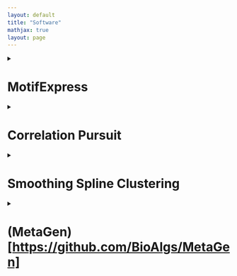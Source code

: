 ```yaml
---
layout: default
title: "Software"
mathjax: true
layout: page
---
```


<details>
<summary> 
  
# MotifExpress

</summary>
<br>

MotifExpress1 is a tool for rapidly discovering cis-regulatory motifs by correlating sequence to expression data. It will discover motifs whose presence is best correlated with changes in genome-wide gene expression from a control state to an experimental state. It uses expression data as measured by microarray or RNA-seq, and repeatmasked sequence data from regions relevant to the genes whose expression has been measured.

## -Installing MotifExpress  
MotifExpress was designed for win32 systems, and requires a number of prerequisites to function. You should download them first if you do not have them:
* Python 2.5+
  * Numpy
* R 2.6.2
  * abind — download from inside R
  * impute — download from BioConductor
  * samr — download from BioConductor

Download MotifExpress [here](https://uofi.app.box.com/s/n1y3p3e4ntgcwjd9b8j2).

</details>


<details>
<summary> 
  
# Correlation Pursuit

</summary>
<br>

Correlation Pursuit (COP) is the package for selecting variables for SDR models via correlation pursuit. Unlike linear stepwise regression, COP does not impose a special form of relationship (such as linear) between the response variable and the predictor variables. The COP procedure selects variables that attain the maximum correlation between the transformed response and the linear combination of the variables. Various asymptotic properties of the COP procedure are established and, in particular, its variable selection performance under a diverging number of predictors and sample size is investigated. The excellent empirical performance of the COP procedure in comparison with existing methods is demonstrated in *“Correlation pursuit: forward stepwise variable selection for index models”*.
Downloads:


| Item |Link |
|-----|--------|
|Reference manual:|[COP.pdf](https://cran.r-project.org/src/contrib/Archive/COP/)|
|Package source:  |[COP_1.0-2.tar.gz](https://cran.r-project.org/src/contrib/Archive/COP/)|

</details>

<details>
<summary> 
  
# Smoothing Spline Clustering

</summary>
<br>

## What is Smoothing Spline Clustering?
Smoothing Spline Clustering is a statistical method for clustering time-series gene expression data. In particular, Smoothing Spline Clustering is useful for clustering genes in microarray experiments performed over several time points, for example, over the course of development, a drug treatment, or other temporally based experiments.

## What can Smoothing Spline Clustering tell me?
Smoothing Spline Clustering provides clusters of similarly expressed genes using a statistically rigorous, biologically based, data-driven method. Importantly, SSC provides the number of gene clusters in a given dataset without an a priori specification of the genes that belong to each cluster, a mean curve for each cluster describing the average expression profile of each cluster, and associated 95% confidence bands.
Example of an SSC cluster from D. melanogaster developmental data 1 showing mean expression curve and 95% confidence bands
![](/assets/flycurve.jpg)

## Why Use Smoothing Spline Clustering?
The big advantage of Smoothing Spline Clustering over other clustering algorithms is that you do not have to specify a priori the number of clusters in your dataset or specify the expected functional forms (curves) of genes in the data. SSC achieves this by modeling the natural properties of gene expression over time, taking into account gene-specific differences in gene expression within a cluster of similarly expressed genes, the effects of experimental measurement error, and missing data. Furthermore, SSC provides a visual summary of each cluster’s gene expression function and goodness-of-fit as shown above.
Additionally:
* SSClust is easy to install and use.
* SSClust is free and open-source.
* You don’t have to sign up to get it.
* It’s published in a peer-reviewed journal.
## Availability
* SSClust is freely available as a stand-alone package utilizing R
* SSClust is free and open-source academic software released under the GNU General Public License.
## Download
* SSClust3.1
## Running SSClust
* SSClust is run from the R command line by typing: source("SSClust.R")

**Note**: The master control text file SSClust.R must be edited before running SSClust.It includes the location of your input data, number of clusters, number of RCEM chains to run, and RCEM threshold.SSClust is run repeatedly, each time increasing the number of clusters specified, until a minimum BIC score is achieved. For further details consult the [SSClust Manual](https://uofi.app.box.com/s/grjrnu0qn68mfrtxrgwt) and [Ma et al. 2006](https://uofi.app.box.com/s/be2h33o04e76kn5i47wq).
</details>


<details>
<summary> 
  
# (MetaGen)[https://github.com/BioAlgs/MetaGen]

</summary>
<br>

</details>
